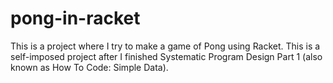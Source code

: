 # pong-in-racket
This is a project where I try to make a game of Pong using Racket. This is a self-imposed project after I finished Systematic Program Design Part 1 (also known as How To Code: Simple Data).
